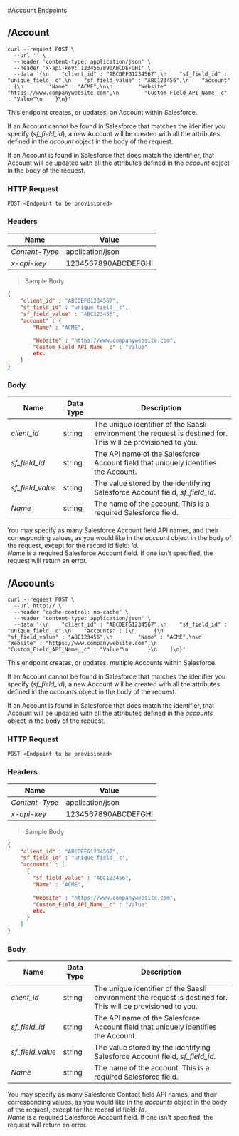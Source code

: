 #Account Endpoints

## /Account

```shell
curl --request POST \
  --url '' \
  --header 'content-type: application/json' \
  --header 'x-api-key: 1234567890ABCDEFGHI' \
  --data '{\n    "client_id" : "ABCDEFG1234567",\n    "sf_field_id" : "unique_field__c",\n    "sf_field_value" : "ABC123456",\n    "account" : {\n        "Name" : "ACME",\n\n        "Website" : "https://www.companywebsite.com",\n        "Custom_Field_API_Name__c" : "Value"\n    }\n}'
```

This endpoint creates, or updates, an Account within Salesforce.

If an Account cannot be found in Salesforce that matches the idenifier you specify (*sf_field_id*), a new Account will be created with all the attributes defined in the *account* object in the body of the request.

If an Account is found in Salesforce that does match the identifier, that Account will be updated with all the attributes defined in the *account* object in the body of the request.

### HTTP Request

`POST <Endpoint to be provisioned>`

### Headers

Name | Value
--------- | ------- 
*Content-Type* | application/json
*x-api-key* |  1234567890ABCDEFGHI

> Sample Body

```json
{
    "client_id" : "ABCDEFG1234567",
    "sf_field_id" : "unique_field__c",
    "sf_field_value" : "ABC123456",
    "account" : {
        "Name" : "ACME",

        "Website" : "https://www.companywebsite.com",
        "Custom_Field_API_Name__c" : "Value"
        etc.
    }
}
```


### Body

Name | Data Type | Description
--------- | --------- | -----------
*client_id* | string | The unique identifier of the Saasli environment the request is destined for. This will be provisioned to you.
*sf_field_id* | string | The API name of the Salesforce Account field that uniquely identifies the Account.
*sf_field_value* | string | The value stored by the identifying Salesforce Account field, *sf_field_id*.
*Name* | string | The name of the account. This is a required Salesforce field.

<aside class="notice">
You may specify as many Salesforce Account field API names, and their corresponding values, as you would like in the <i>account</i> object in the body of the request, except for the record id field: <i>Id</i>.
</aside>
<aside class="warning">
<i>Name</i> is a required Salesforce Account field. If one isn't specified, the request will return an error.
<!--If one isn't specified, the newly created Account will have the name 'Unspecified'.-->
</aside>



## /Accounts

```shell
curl --request POST \
  --url http:// \
  --header 'cache-control: no-cache' \
  --header 'content-type: application/json' \
  --data '{\n    "client_id" : "ABCDEFG1234567",\n    "sf_field_id" : "unique_field__c",\n    "accounts" : [\n      {\n        "sf_field_value" : "ABC123456",\n        "Name" : "ACME",\n\n        "Website" : "https://www.companywebsite.com",\n        "Custom_Field_API_Name__c" : "Value"\n      }\n    ]\n}'
```

This endpoint creates, or updates, multiple Accounts within Salesforce.

If an Account cannot be found in Salesforce that matches the idenifier you specify (*sf_field_id*), a new Account will be created with all the attributes defined in the *accounts* object in the body of the request.

If an Account is found in Salesforce that does match the identifier, that Account will be updated with all the attributes defined in the *accounts* object in the body of the request.

### HTTP Request

`POST <Endpoint to be provisioned>`

### Headers

Name | Value
--------- | ------- 
*Content-Type* | application/json
*x-api-key* |  1234567890ABCDEFGHI

> Sample Body

```json
{
    "client_id" : "ABCDEFG1234567",
    "sf_field_id" : "unique_field__c",
    "accounts" : [
      {
        "sf_field_value" : "ABC123456",
        "Name" : "ACME",
        
        "Website" : "https://www.companywebsite.com",
        "Custom_Field_API_Name__c" : "Value"
        etc.
      }
    ]
}
```

### Body

Name | Data Type | Description
--------- | --------- | -----------
*client_id* | string | The unique identifier of the Saasli environment the request is destined for. This will be provisioned to you.
*sf_field_id* | string | The API name of the Salesforce Account field that uniquely identifies the Account.
*sf_field_value* | string | The value stored by the identifying Salesforce Account field, *sf_field_id*.
*Name* | string | The name of the account. This is a required Salesforce field.

<aside class="notice">
You may specify as many Salesforce Contact field API names, and their corresponding values, as you would like in the <i>accounts</i> object in the body of the request, except for the record id field: <i>Id</i>.
</aside>
<aside class="warning">
<i>Name</i> is a required Salesforce Account field. If one isn't specified, the request will return an error.
<!--If one isn't specified, the newly created Account will have the name 'Unspecified'.-->
</aside>